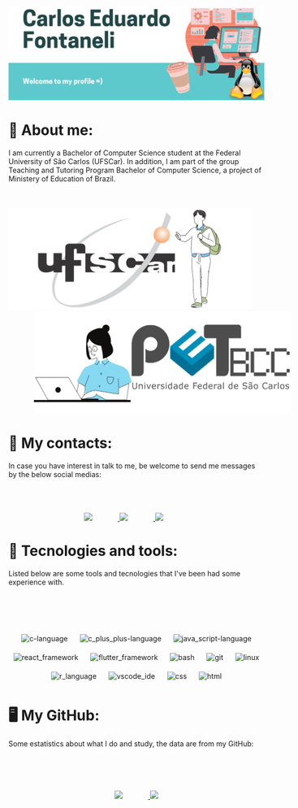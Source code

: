 <img alt="introduction" style="margin-right: 50px" src="./imgs/Carlos_Eduardo_Fontaneli_en.png"/>

# 👨 About me:

I am currently a Bachelor of Computer Science student at the Federal University of São Carlos (UFSCar). In addition, I am part of the group Teaching and Tutoring Program Bachelor of Computer Science, a project of Ministery of Education of Brazil.

<div align="center" style="margin-top: 50px">
  <a href="https://www.ufscar.br/" target="_blank">
    <img alt="stduy" height="200" style="margin-right: 50px" src="./imgs/student.png"/>
  </a>
  <a href="https://petbcc.ufscar.br/" target="_blank">
    <img alt="pet_bcc" height="200" style="margin-left: 50px" src="./imgs/pet_bcc.png"/>
  </a>
</div>

# 📱 My contacts:

In case you have interest in talk to me, be welcome to send me messages by the below social medias:

<div align="center" style="margin-top: 50px"> 
  <br>
  <a href="https://www.instagram.com/fontanelicarlos/" target="_blank">
    <img src="https://img.shields.io/badge/-Instagram-%23E4405F?style=for-the-badge&logo=instagram&logoColor=white" target="_blank" style="margin-right: 50px" height="75px" >
  </a>
  <a href = "mailto:contatocarlosfontaneli84@gmail.com">
    <img src="https://img.shields.io/badge/-Gmail-%23333?style=for-the-badge&logo=gmail&logoColor=white" target="_blank" style="margin-right: 50px" height="75px">
  </a>
  <a href="https://www.linkedin.com/in/carlos-eduardo-fontaneli-b331a8417/" target="_blank" height="50px">
    <img src="https://img.shields.io/badge/-LinkedIn-%230077B5?style=for-the-badge&logo=linkedin&logoColor=white" target="_blank" style="margin-right: 50px" height="75px">
  </a> 
  <br>
</div>

# 🧰 Tecnologies and tools:

Listed below are some tools and tecnologies that I've been had some experience with.

<div align="center" style="margin-top: 50px">
  <br><br>
  <img alt="c-language" height="84" src="https://cdn.jsdelivr.net/gh/devicons/devicon/icons/c/c-plain.svg" style="padding: 10px"/>
  <img alt="c_plus_plus-language" height="84" src="https://cdn.jsdelivr.net/gh/devicons/devicon/icons/cplusplus/cplusplus-plain.svg" style="padding: 10px"/>
  <img alt="java_script-language" height="84" src="https://cdn.jsdelivr.net/gh/devicons/devicon/icons/javascript/javascript-plain.svg" style="padding: 10px"/>
  <img alt="react_framework" height="84" src="https://cdn.jsdelivr.net/gh/devicons/devicon/icons/react/react-original-wordmark.svg" style="padding: 10px"/>
  <img alt="flutter_framework" height="84" src="https://cdn.jsdelivr.net/gh/devicons/devicon/icons/flutter/flutter-plain.svg" style="padding: 10px"/>
  <img alt="bash" height="84" src="https://cdn.jsdelivr.net/gh/devicons/devicon/icons/bash/bash-original.svg" style="padding: 10px"/>
  <img alt="git" height="84" src="https://cdn.jsdelivr.net/gh/devicons/devicon/icons/git/git-original-wordmark.svg" style="padding: 10px"/>
  <img alt="linux" height="84" src="https://cdn.jsdelivr.net/gh/devicons/devicon/icons/linux/linux-plain.svg" style="padding: 10px"/>
  <img alt="r_language" height="84" src="https://cdn.jsdelivr.net/gh/devicons/devicon/icons/r/r-plain.svg"style="padding: 10px" />
  <img alt="vscode_ide" height="84" src="https://cdn.jsdelivr.net/gh/devicons/devicon/icons/visualstudio/visualstudio-plain.svg" style="padding: 10px"/>
  <img alt="css" height="84" src="https://cdn.jsdelivr.net/gh/devicons/devicon/icons/css3/css3-plain-wordmark.svg" style="padding: 10px"/>
  <img alt="html" height="84" src="https://cdn.jsdelivr.net/gh/devicons/devicon/icons/html5/html5-plain-wordmark.svg" style="padding: 10px"/>
</div>

# 🖥️ My GitHub:

Some estatistics about what I do and study, the data are from my GitHub:

<div align="center" style="margin-top: 50px">
  <br><br>
  <a href="https://github.com/CarlosFontaneli">
  <img height="250px" style="margin-right: 50px" src="https://github-readme-stats.vercel.app/api?username=CarlosFontaneli&show_icons=true&theme=great-gatsby&include_all_commits=true&count_private=true"/>
  <img height="250px" src="https://github-readme-stats.vercel.app/api/top-langs/?username=CarlosFontaneli&layout=compact&langs_count=5&theme=great-gatsby"/>
</div>
